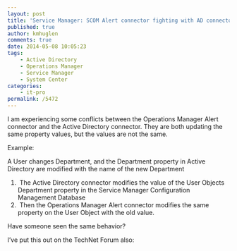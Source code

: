 ```yaml
---
layout: post
title: 'Service Manager: SCOM Alert connector fighting with AD connector?'
published: true
author: kmhuglen
comments: true
date: 2014-05-08 10:05:23
tags:
    - Active Directory
    - Operations Manager
    - Service Manager
    - System Center
categories:
    - it-pro
permalink: /5472
---
```

I am experiencing some conflicts between the Operations Manager Alert connector and the Active Directory connector. They are both updating the same property values, but the values are not the same.

Example:

A User changes Department, and the Department property in Active Directory are modified with the name of the new Department

  1.  The Active Directory connector modifies the value of the User Objects Department property in the Service Manager Configuration Management Database
  2.  Then the Operations Manager Alert connector modifies the same property on the User Object with the old value.

Have someone seen the same behavior?

I&#8217;ve put this out on the TechNet Forum also: 